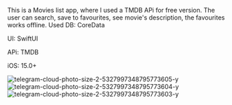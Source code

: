 This is a Movies list app, where I used a TMDB APi for free version.
The user can search, save to favourites, see movie's description, the favourites works offline.
Used DB: CoreData

UI: SwiftUI

APi: TMDB

iOS: 15.0+

![telegram-cloud-photo-size-2-5327997348795773605-y](https://github.com/user-attachments/assets/2dc9b23c-2b96-4c12-869c-70d3c65527b7)
![telegram-cloud-photo-size-2-5327997348795773604-y](https://github.com/user-attachments/assets/3d6befd7-42a9-46a0-8a9e-4b3ef5246d8a)
![telegram-cloud-photo-size-2-5327997348795773603-y](https://github.com/user-attachments/assets/07a10ed5-93e0-43a5-926d-87d8961abcd1)
